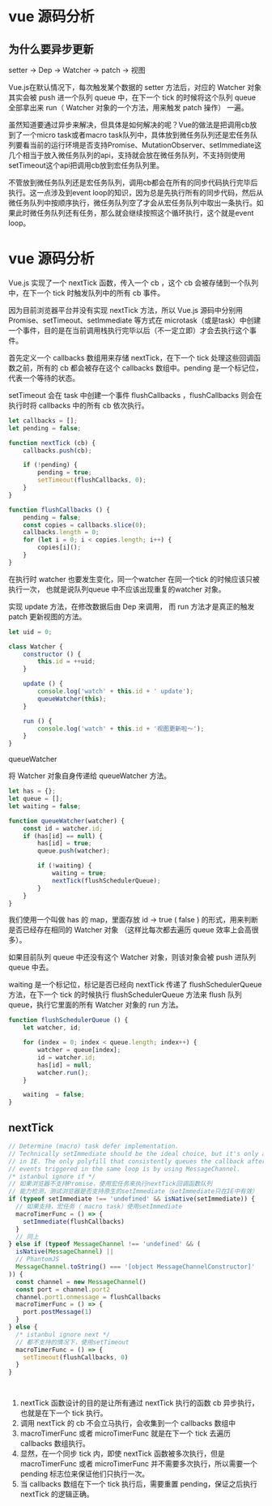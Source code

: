 # vue 源码分析

## 为什么要异步更新

setter -> Dep -> Watcher -> patch -> 视图

Vue.js在默认情况下，每次触发某个数据的 setter 方法后，对应的 Watcher 对象其实会被 push 进一个队列 queue 中，在下一个 tick 的时候将这个队列 queue 全部拿出来 run（ Watcher 对象的一个方法，用来触发 patch 操作） 一遍。

虽然知道要通过异步来解决，但具体是如何解决的呢？Vue的做法是把调用cb放到了一个micro task或者macro task队列中，具体放到微任务队列还是宏任务队列要看当前的运行环境是否支持Promise、MutationObserver、setImmediate这几个相当于放入微任务队列的api，支持就会放在微任务队列，不支持则使用setTimeout这个api把调用cb放到宏任务队列里。

不管放到微任务队列还是宏任务队列，调用cb都会在所有的同步代码执行完毕后执行。这一点涉及到event loop的知识，因为总是先执行所有的同步代码，然后从微任务队列中按顺序执行，微任务队列空了才会从宏任务队列中取出一条执行。如果此时微任务队列还有任务，那么就会继续按照这个循环执行，这个就是event loop。

# vue 源码分析

Vue.js 实现了一个 nextTick 函数，传入一个 cb ，这个 cb 会被存储到一个队列中，在下一个 tick 时触发队列中的所有 cb 事件。

因为目前浏览器平台并没有实现 nextTick 方法，所以 Vue.js 源码中分别用 Promise、setTimeout、setImmediate 等方式在 microtask（或是task）中创建一个事件，目的是在当前调用栈执行完毕以后（不一定立即）才会去执行这个事件。

首先定义一个 callbacks 数组用来存储 nextTick，在下一个 tick 处理这些回调函数之前，所有的 cb 都会被存在这个 callbacks 数组中。pending 是一个标记位，代表一个等待的状态。

setTimeout 会在 task 中创建一个事件 flushCallbacks ，flushCallbacks 则会在执行时将 callbacks 中的所有 cb 依次执行。

```js
let callbacks = [];
let pending = false;

function nextTick (cb) {
    callbacks.push(cb);

    if (!pending) {
        pending = true;
        setTimeout(flushCallbacks, 0);
    }
}

function flushCallbacks () {
    pending = false;
    const copies = callbacks.slice(0);
    callbacks.length = 0;
    for (let i = 0; i < copies.length; i++) {
        copies[i]();
    }
}
```

在执行时 watcher 也要发生变化，同一个watcher 在同一个tick 的时候应该只被执行一次， 也就是说队列queue 中不应该出现重复的watcher 对象。

实现 update 方法，在修改数据后由 Dep 来调用， 而 run 方法才是真正的触发 patch 更新视图的方法。

```js
let uid = 0;

class Watcher {
    constructor () {
        this.id = ++uid;
    }

    update () {
        console.log('watch' + this.id + ' update');
        queueWatcher(this);
    }

    run () {
        console.log('watch' + this.id + '视图更新啦～');
    }
}
```

queueWatcher

将 Watcher 对象自身传递给 queueWatcher 方法。

```js
let has = {};
let queue = [];
let waiting = false;

function queueWatcher(watcher) {
    const id = watcher.id;
    if (has[id] == null) {
        has[id] = true;
        queue.push(watcher);

        if (!waiting) {
            waiting = true;
            nextTick(flushSchedulerQueue);
        }
    }
}
```

我们使用一个叫做 has 的 map，里面存放 id -> true ( false ) 的形式，用来判断是否已经存在相同的 Watcher 对象 （这样比每次都去遍历 queue 效率上会高很多）。

如果目前队列 queue 中还没有这个 Watcher 对象，则该对象会被 push 进队列 queue 中去。

waiting 是一个标记位，标记是否已经向 nextTick 传递了 flushSchedulerQueue 方法，在下一个 tick 的时候执行 flushSchedulerQueue 方法来 flush 队列 queue，执行它里面的所有 Watcher 对象的 run 方法。

```js
function flushSchedulerQueue () {
    let watcher, id;

    for (index = 0; index < queue.length; index++) {
        watcher = queue[index];
        id = watcher.id;
        has[id] = null;
        watcher.run();
    }

    waiting  = false;
}
```

## nextTick

```js
// Determine (macro) task defer implementation.
// Technically setImmediate should be the ideal choice, but it's only available
// in IE. The only polyfill that consistently queues the callback after all DOM
// events triggered in the same loop is by using MessageChannel.
/* istanbul ignore if */
// 如果浏览器不支持Promise，使用宏任务来执行nextTick回调函数队列
// 能力检测，测试浏览器是否支持原生的setImmediate（setImmediate只在IE中有效）
if (typeof setImmediate !== 'undefined' && isNative(setImmediate)) {
  // 如果支持，宏任务（ macro task）使用setImmediate
  macroTimerFunc = () => {
    setImmediate(flushCallbacks)
  }
  // 同上
} else if (typeof MessageChannel !== 'undefined' && (
  isNative(MessageChannel) ||
  // PhantomJS
  MessageChannel.toString() === '[object MessageChannelConstructor]'
)) {
  const channel = new MessageChannel()
  const port = channel.port2
  channel.port1.onmessage = flushCallbacks
  macroTimerFunc = () => {
    port.postMessage(1)
  }
} else {
  /* istanbul ignore next */
  // 都不支持的情况下，使用setTimeout
  macroTimerFunc = () => {
    setTimeout(flushCallbacks, 0)
  }
}




```

1. nextTick 函数设计的目的是让所有通过 nextTick 执行的函数 cb 异步执行，也就是在下一个 tick 执行。
2. 调用 nextTick 的 cb 不会立马执行，会收集到一个 callbacks 数组中
3. macroTimerFunc 或者 microTimerFunc 就是在下一个 tick 去遍历 callbacks 数组执行。
4. 显然，在一个同步 tick 内，即使 nextTick 函数被多次执行，但是 macroTimerFunc 或者 microTimerFunc 并不需要多次执行，所以需要一个 pending 标志位来保证他们只执行一次。
5. 当 callbacks 数组在下一个 tick 执行后，需要重置 pending，保证之后执行 nextTick 的逻辑正确。
